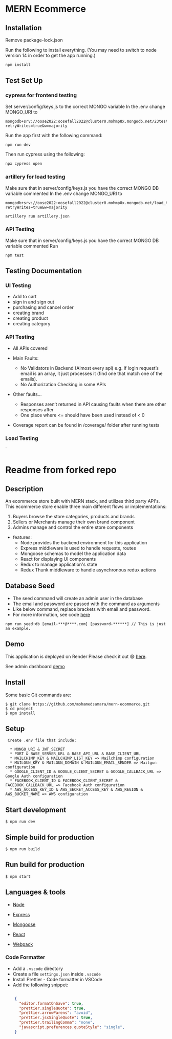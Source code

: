 # MERN Ecommerce

## Installation
Remove package-lock.json

Run the following to install everything. (You may need to switch to node version 14 in order to get the app running.)
```bash
npm install
```


## Test Set Up
### cypress for frontend testing
Set server/config/keys.js to the correct MONGO variable
In the .env change MONGO_URI to 
```
mongodb+srv://oose2022:oosefall2022@cluster0.mohmp8x.mongodb.net/23testing?retryWrites=true&w=majority
```

Run the app first with the following command:
```bash
npm run dev
```

Then run cypress using the following:
```bash
npx cypress open
```

### artillery for load testing
Make sure that in server/config/keys.js you have the correct MONGO DB variable commented
In the .env change MONGO_URI to 
```
mongodb+srv://oose2022:oosefall2022@cluster0.mohmp8x.mongodb.net/load_testing?retryWrites=true&w=majority
```
```bash
artillery run artillery.json
```


### API Testing
Make sure that in server/config/keys.js you have the correct MONGO DB variable commented
Run
```
npm test
```



## Testing Documentation

### UI Testing
- Add to cart
- sign in and sign out
- purchasing and cancel order
- creating brand
- creating product
- creating category

### API Testing
- All APIs covered
- Main Faults:
  - No Validators in Backend (Almost every api)
    e.g. if login request’s email is an array, it just processes it (find one that match one of the emails).
  - No Authorization Checking in some APIs

- Other faults…
  - Responses aren’t returned in API causing faults when there are other responses after
  - One place where <= should have been used instead of < 0


- Coverage report can be found in /coverage/ folder after running tests


### Load Testing
`














# Readme from forked repo
## Description

An ecommerce store built with MERN stack, and utilizes third party API's. This ecommerce store enable three main different flows or implementations:

1. Buyers browse the store categories, products and brands
2. Sellers or Merchants manage their own brand component
3. Admins manage and control the entire store components 


* features:
  * Node provides the backend environment for this application
  * Express middleware is used to handle requests, routes
  * Mongoose schemas to model the application data
  * React for displaying UI components
  * Redux to manage application's state
  * Redux Thunk middleware to handle asynchronous redux actions


## Database Seed

* The seed command will create an admin user in the database
* The email and password are passed with the command as arguments
* Like below command, replace brackets with email and password. 
* For more information, see code [here](server/utils/seed.js)

```
npm run seed:db [email-***@****.com] [password-******] // This is just an example.
```

## Demo

This application is deployed on Render Please check it out :smile: [here](https://mern-store.onrender.com).

See admin dashboard [demo](https://mernstore-bucket.s3.us-east-2.amazonaws.com/admin.mp4)

## Install

Some basic Git commands are:

```
$ git clone https://github.com/mohamedsamara/mern-ecommerce.git
$ cd project
$ npm install
```

## Setup

```
 Create .env file that include:

  * MONGO_URI & JWT_SECRET
  * PORT & BASE_SERVER_URL & BASE_API_URL & BASE_CLIENT_URL
  * MAILCHIMP_KEY & MAILCHIMP_LIST_KEY => Mailchimp configuration
  * MAILGUN_KEY & MAILGUN_DOMAIN & MAILGUN_EMAIL_SENDER => Mailgun configuration
  * GOOGLE_CLIENT_ID & GOOGLE_CLIENT_SECRET & GOOGLE_CALLBACK_URL => Google Auth configuration
  * FACEBOOK_CLIENT_ID & FACEBOOK_CLIENT_SECRET & FACEBOOK_CALLBACK_URL => Facebook Auth configuration
  * AWS_ACCESS_KEY_ID & AWS_SECRET_ACCESS_KEY & AWS_REGION & AWS_BUCKET_NAME => AWS configuration
```

## Start development

```
$ npm run dev
```

## Simple build for production

```
$ npm run build
```

## Run build for production

```
$ npm start
```


## Languages & tools

- [Node](https://nodejs.org/en/)

- [Express](https://expressjs.com/)

- [Mongoose](https://mongoosejs.com/)

- [React](https://reactjs.org/)

- [Webpack](https://webpack.js.org/)


### Code Formatter

- Add a `.vscode` directory
- Create a file `settings.json` inside `.vscode`
- Install Prettier - Code formatter in VSCode
- Add the following snippet:  

```json

    {
      "editor.formatOnSave": true,
      "prettier.singleQuote": true,
      "prettier.arrowParens": "avoid",
      "prettier.jsxSingleQuote": true,
      "prettier.trailingComma": "none",
      "javascript.preferences.quoteStyle": "single",
    }

```

